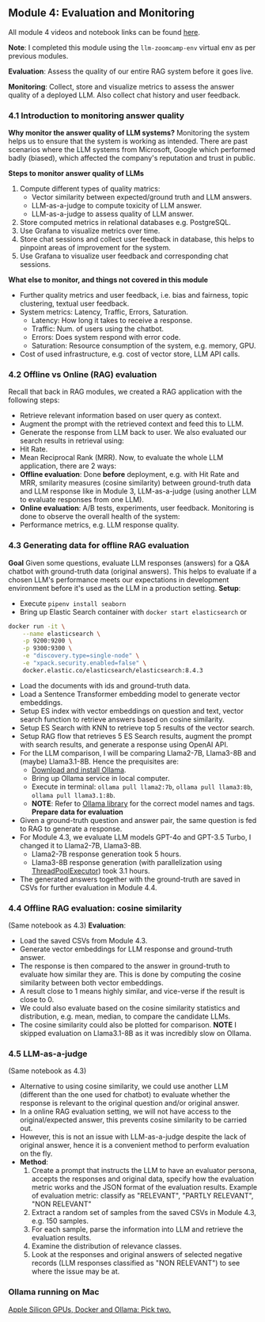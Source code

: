 ## Module 4: Evaluation and Monitoring
All module 4 videos and notebook links can be found [here](https://github.com/DataTalksClub/llm-zoomcamp/blob/main/04-monitoring/README.md).

**Note**: I completed this module using the ```llm-zoomcamp-env``` virtual env as per previous modules.

**Evaluation**: Assess the quality of our entire RAG system before it goes live.

**Monitoring**: Collect, store and visualize metrics to assess the answer quality of a deployed LLM. Also collect chat history and user feedback.

### 4.1 Introduction to monitoring answer quality
**Why monitor the answer quality of LLM systems?** 
Monitoring the system helps us to ensure that the system is working as intended. There are past scenarios where the LLM systems from Microsoft, Google which performed badly (biased), which affected the company's reputation and trust in public.

**Steps to monitor answer quality of LLMs**
1. Compute different types of quality matrics:
    - Vector similarity between expected/ground truth and LLM answers.
    - LLM-as-a-judge to compute toxicity of LLM answer.
    - LLM-as-a-judge to assess quality of LLM answer.
2. Store computed metrics in relational databases e.g. PostgreSQL.
3. Use Grafana to visualize metrics over time.
4. Store chat sessions and collect user feedback in database, this helps to pinpoint areas of improvement for the system.
5. Use Grafana to visualize user feedback and corresponding chat sessions.

**What else to monitor, and things not covered in this module**
- Further quality metrics and user feedback, i.e. bias and fairness, topic clustering, textual user feedback.
- System metrics: Latency, Traffic, Errors, Saturation.
    - Latency: How long it takes to receive a response.
    - Traffic: Num. of users using the chatbot.
    - Errors: Does system respond with error code.
    - Saturation: Resource consumption of the system, e.g. memory, GPU.
- Cost of used infrastructure, e.g. cost of vector store, LLM API calls.

### 4.2 Offline vs Online (RAG) evaluation
Recall that back in RAG modules, we created a RAG application with the following steps:
- Retrieve relevant information based on user query as context.
- Augment the prompt with the retrieved context and feed this to LLM.
- Generate the response from LLM back to user.
We also evaluated our search results in retrieval using:
- Hit Rate.
- Mean Reciprocal Rank (MRR).
Now, to evaluate the whole LLM application, there are 2 ways:
- **Offline evaluation**: Done **before** deployment, e.g. with Hit Rate and MRR, smilarity measures (cosine similarity) between ground-truth data and LLM response like in Module 3, LLM-as-a-judge (using another LLM to evaluate responses from one LLM).
- **Online evaluation**: A/B tests, experiments, user feedback.
Monitoring is done to observe the overall health of the system:
- Performance metrics, e.g. LLM response quality.

### 4.3 Generating data for offline RAG evaluation
**Goal** Given some questions, evaluate LLM responses (answers) for a Q&A chatbot with ground-truth data (original answers). This helps to evaluate if a chosen LLM's performance meets our expectations in development environment before it's used as the LLM in a production setting.
**Setup**:
- Execute ```pipenv install seaborn```
- Bring up Elastic Search container with ```docker start elasticsearch``` or 
```bash
docker run -it \
    --name elasticsearch \
    -p 9200:9200 \
    -p 9300:9300 \
    -e "discovery.type=single-node" \
    -e "xpack.security.enabled=false" \
    docker.elastic.co/elasticsearch/elasticsearch:8.4.3
```
- Load the documents with ids and ground-truth data.
- Load a Sentence Transformer embedding model to generate vector embeddings.
- Setup ES index with vector embeddings on question and text, vector search function to retrieve answers based on cosine similarity.
- Setup ES Search with KNN to retrieve top 5 results of the vector search.
- Setup RAG flow that retrieves 5 ES Search results, augment the prompt with search results, and generate a response using OpenAI API.
- For the LLM comparison, I will be comparing Llama2-7B, Llama3-8B and (maybe) Llama3.1-8B. Hence the prequisites are:
    - [Download and install Ollama](https://ollama.com/download).
    - Bring up Ollama service in local computer.
    - Execute in terminal: ```ollama pull llama2:7b```, ```ollama pull llama3:8b```, ```ollama pull llama3.1:8b```. 
    - **NOTE**: Refer to [Ollama library](https://ollama.com/library) for the correct model names and tags.
**Prepare data for evaluation**
- Given a ground-truth question and answer pair, the same question is fed to RAG to generate a response.
- For Module 4.3, we evaluate LLM models GPT-4o and GPT-3.5 Turbo, I changed it to Llama2-7B, Llama3-8B.
    - Llama2-7B response generation took 5 hours.
    - Llama3-8B response generation (with parallelization using [ThreadPoolExecutor](https://medium.com/@rajputgajanan50/how-to-use-threadpoolexecutor-in-python-3-6819c7896e89)) took 3.1 hours.
- The generated answers together with the ground-truth are saved in CSVs for further evaluation in Module 4.4.

### 4.4 Offline RAG evaluation: cosine similarity
(Same notebook as 4.3)
**Evaluation**:
- Load the saved CSVs from Module 4.3.
- Generate vector embeddings for LLM response and ground-truth answer. 
- The response is then compared to the answer in ground-truth to evaluate how similar they are. This is done by computing the cosine similarity between both vector embeddings. 
- A result close to 1 means highly similar, and vice-verse if the result is close to 0.
- We could also evaluate based on the cosine similarity statistics and distribution, e.g. mean, median, to compare the candidate LLMs. 
- The cosine similarity could also be plotted for comparison. 
**NOTE** I skipped evaluation on Llama3.1-8B as it was incredibly slow on Ollama.

### 4.5 LLM-as-a-judge
(Same notebook as 4.3)
- Alternative to using cosine similarity, we could use another LLM (different than the one used for chatbot) to evaluate whether the response is relevant to the original question and/or original answer.
- In a online RAG evaluation setting, we will not have access to the original/expected answer, this prevents cosine similarity to be carried out.
- However, this is not an issue with LLM-as-a-judge despite the lack of original answer, hence it is a convenient method to perform evaluation on the fly.
- **Method**:
    1. Create a prompt that instructs the LLM to have an evaluator persona, accepts the responses and original data, specify how the evaluation metric works and the JSON format of the evaluation results. Example of evaluation metric: classify as "RELEVANT", "PARTLY RELEVANT", "NON RELEVANT"
    2. Extract a random set of samples from the saved CSVs in Module 4.3, e.g. 150 samples.
    3. For each sample, parse the information into LLM and retrieve the evaluation results.
    4. Examine the distribution of relevance classes.
    5. Look at the responses and original answers of selected negative records (LLM responses classified as "NON RELEVANT") to see where the issue may be at.


### Ollama running on Mac
[Apple Silicon GPUs, Docker and Ollama: Pick two.](https://chariotsolutions.com/blog/post/apple-silicon-gpus-docker-and-ollama-pick-two/)

